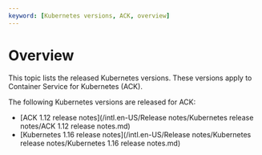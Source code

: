 ```yaml
---
keyword: [Kubernetes versions, ACK, overview]
---
```


# Overview

This topic lists the released Kubernetes versions. These versions apply to Container Service for Kubernetes \(ACK\).

The following Kubernetes versions are released for ACK:

-   [ACK 1.12 release notes](/intl.en-US/Release notes/Kubernetes release notes/ACK 1.12 release notes.md)
-   [Kubernetes 1.16 release notes](/intl.en-US/Release notes/Kubernetes release notes/Kubernetes 1.16 release notes.md)

